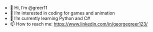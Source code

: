 - 👋 Hi, I’m @greer11
- 👀 I’m interested in coding for games and animation
- 🌱 I’m currently learning Python and C#
- 📫 How to reach me: https://www.linkedin.com/in/georgegreer123/

